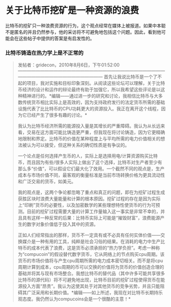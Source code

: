 # 关于比特币挖矿是一种资源的浪费

比特币的挖矿只一种浪费资源的行为，这个观点经常在媒体上被报道。如果中本聪不是匿名的并且仍然参与，他的采访将不可避免地包括这个问题。因此，看到他可能会在这些帖子中提供的答案是有启发性的。

### 比特币铸造在热力学上是不正常的

> 发帖者：gridecon，2010年8月6日，下午01:52:00
> ————————————————————————————————————————————————————
> 首先让我说比特币是一个了不起的项目，我对实施和目标印象深刻。从阅读这些论坛可以理解，关于比特币经济的设计和运作的辩论最终有助于加强它，所以我希望这些评论是以这种精神进行的。\*编辑——通过进一步的研究和讨论，我相信比特币与大多数传统货币相比实际上是高效的，因为支持政府发行的法定货币所需的基础设施代表了比比特币的CPU功耗更大的资源投入。我正在离开这个线程，因为它已经产生了很多有趣的讨论。\*
>
> 我认为比特币经济所需的能源投入量是其增长的严重障碍。我认为从长远来看，交易在这方面可能比铸造更严重，但我现在将讨论铸造，因为它更精确地限制和界定。比特币的价值在某种程度上与平均所需的电力价值相关的想法被认为可以接受，但这种关系的确切性质是有争议的。
>
> 一个论点是任何选择产生币的人，实际上是选择用电/计算资源购买比特币，而且因为有些/很多人实际上做出了这个选择，比特币对生产者至少有那么多“价值”，可以假设它们最大化了效用。一个截然不同的观点是，生产成本与市场价值不同，最客观的衡量标准是当前市场转换价格为更具流动性和广泛交易的货币，如美元。
>
> 我的观点是，这两个争论都忽略了重点和真正的问题，即在为挖矿过程生成获胜区块时浪费大量能量和计算的根本原因。挖矿过程的存在是因为实际上“印刷”货币的必要性，以及加密数学的某些理想特性使货币的行为可预测。目前的挖矿过程需要大量的计算工作量输入这一事实是非常不幸的，并且具有这样一种反常的后果：比特币实际上可能是“摧毁财富”，浪费能源产生的数字对象价值低于投入其中的资源。
>
> 正如人们经常指出的那样，货币不一定具有或不必具有任何实体价值——交换媒介是一种有用的工具，纯粹是社会习俗的结果。在消耗的电力中生产比特币的成本代表了浪费，这是货币必须承担的“热力学负担”。考虑一种称为“compucoin”的假设替代数字货币，它从网络上的节点购买cpu周期。该货币的市场价值将与产生cpu周期所需的电力成本密切相关。而不是将cpu周期计算到成本，cpu周期的币可以交换的价值将为货币的价值创造合理的基础并将其与现有市场整合。我想比特币的替代品（其中许多可能共享很多比特币的源代码）将不可避免地出现，比特币目前的挖矿过程使得货币在能源投入方面“昂贵”。我认为这使其处于对其他货币的竞争劣势，并且只能阻碍其广泛采用和长期价值。\*编辑——如上所述，我现在对比特币长期持乐观态度。我仍然认为compucoins会是一个很酷的主意！\*






